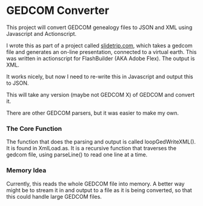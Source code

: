 # GEDCOM Converter

This project will convert GEDCOM genealogy files to JSON and XML using Javascript and Actionscript.

I wrote this as part of a project called [slidetrip.com](http://slidetrip.com), which takes a gedcom file and generates an on-line presentation, 
connected to a virtual earth.  This was written in actionscript for FlashBuilder (AKA Adobe Flex).  The output is XML.

It works nicely, but now I need to re-write this in Javascript and output this to JSON.

This will take any version (maybe not GEDCOM X) of GEDCOM and convert it.

There are other GEDCOM parsers, but it was easier to make my own.

### The Core Function

The function that does the parsing and output is called loopGedWriteXML().  It is found in XmlLoad.as.  It is a recursive
function that traverses the gedcom file, using parseLine() to read one line at a time.

### Memory Idea

Currently, this reads the whole GEDCOM file into memory.  A better way might be to stream it in and output to a file as
it is being converted, so that this could handle large GEDCOM files.



